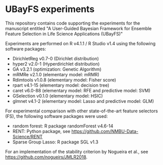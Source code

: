 # UBayFS experiments

This repository contains code supporting the experiments for the manuscript entitled "A User-Guided Bayesian Framework for Ensemble Feature Selection in Life Science Applications (UBayFS)"

Experiments are performed on R v4.1.1 / R Studio v1.4 using the following software packages:
- DirichletReg v0.7-0 (Dirichlet distribution)
- hyper2 v2.0-1 (Hyperdirichlet distribution)
- GA v3.2.1 (optimization: Genetic Algorithm)
- mRMRe v2.1.0 (elementary model: mRMR)
- Rdimtools v1.0.8 (elementary model: Fisher score)
- rpart v4.1-15 (elementary model: decision tree)
- caret v6.0-88 (elementary model: RFE and predictive model: SVM)
- GSelection v0.1.0 (elementary model: HSIC)
- glmnet v4.1-2 (elementary model: Lasso and predictive model: GLM)

For experimental comparison with other state-of-the-art feature selectors (FS), the following software packages were used:
- random forest: R package randomForest v4.6-14
- RENT: Python package, see https://github.com/NMBU-Data-Science/RENT
- Sparse Group Lasso: R package SGL v1.3

For an implementation of the stability criterion by Nogueira et al., see https://github.com/nogueirs/JMLR2018.
